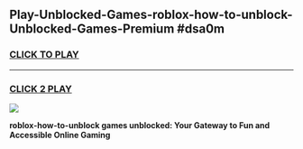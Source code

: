
## Play-Unblocked-Games-roblox-how-to-unblock-Unblocked-Games-Premium #dsa0m
<h3>
<a href="https://premium.freeplayer.one?title=roblox-how-to-unblock&ref=12M">CLICK TO PLAY</a></h3>
<hr>

<h3>
<a href="https://premium.freeplayer.one?title=roblox-how-to-unblock&ref=12M">CLICK 2 PLAY</a>
  
</h3>

<a href="https://premium.freeplayer.one?title=roblox-how-to-unblock&ref=12M"><img src="https://clearcache.store/games.png"></a>


**roblox-how-to-unblock games unblocked: Your Gateway to Fun and Accessible Online Gaming**
